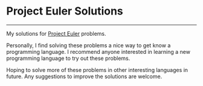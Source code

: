 # Project Euler Solutions
---
My solutions for [Project Euler](http://projecteuler.net/problems) problems. 

Personally, I find solving these problems a nice way to get know a programming language. I recommend anyone interested in learning a new programming language to try out these problems. 

Hoping to solve more of these problems in other interesting languages in future. Any suggestions to improve the solutions are welcome.